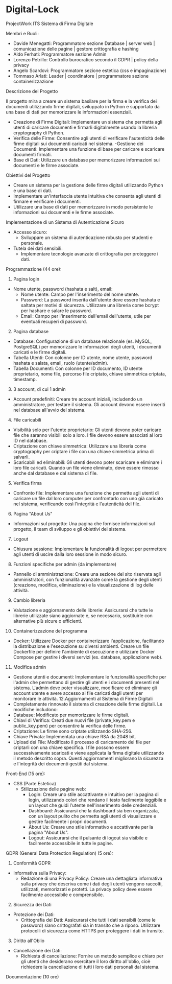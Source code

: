 # Digital-Lock
ProjectWork ITS 
Sistema di Firma Digitale

Membri e Ruoli:
- Davide Menegatti: Programmatore sezione Database | server web | comunicazione delle pagine | gestore crittografia e hashing
- Aldo Ferhati: Programmatore sezione Admin
- Lorenzo Petrillo: Controllo burocratico secondo il GDPR | policy della privacy
- Angelo Scardovi: Programmatore sezione estetica (css e impaginazione)
- Tommaso Arlati: Leader | coordinatore | programmatore sezione containerizzazione 

Descrizione del Progetto

Il progetto mira a creare un sistema basilare per la firma e la verifica dei documenti utilizzando firme digitali, sviluppato in Python e supportato da una base di dati per memorizzare le informazioni essenziali.
- Creazione di Firme Digitali: Implementare un sistema che permetta agli utenti di caricare documenti e firmarli digitalmente usando la libreria cryptography di Python.
- Verifica delle Firme: Consentire agli utenti di verificare l'autenticità delle firme digitali sui documenti caricati nel sistema.
 -Gestione dei Documenti: Implementare una funzione di base per caricare e scaricare documenti firmati.
- Base di Dati: Utilizzare un database per memorizzare informazioni sui documenti e le firme associate.

Obiettivi del Progetto
- Creare un sistema per la gestione delle firme digitali utilizzando Python e una base di dati.
- Implementare un'interfaccia utente intuitiva che consenta agli utenti di firmare e verificare i documenti.
- Utilizzare una base di dati per memorizzare in modo persistente le informazioni sui documenti e le firme associate.


Implementazione di un Sistema di Autenticazione Sicuro
- Accesso sicuro: 
  - Sviluppare un sistema di autenticazione robusto per studenti e personale.
- Tutela dei dati sensibili: 
  - Implementare tecnologie avanzate di crittografia per proteggere i dati.


Programmazione (44 ore):
1. Pagina login
- Nome utente, password (hashata e salt), email:
  - Nome utente: Campo per l'inserimento del nome utente.
  - Password: La password inserita dall'utente deve essere hashata e saltata per motivi di sicurezza. Utilizzare una libreria come bcrypt per hashare e salare le password.
  - Email: Campo per l'inserimento dell'email dell'utente, utile per eventuali recuperi di password.
2. Pagina database
- Database: Configurazione di un database relazionale (es. MySQL, PostgreSQL) per memorizzare le informazioni degli utenti, i documenti caricati e le firme digitali.
- Tabella Utenti: Con colonne per ID utente, nome utente, password hashata e salata, email, ruolo (utente/admin).
- Tabella Documenti: Con colonne per ID documento, ID utente proprietario, nome file, percorso file criptato, chiave simmetrica criptata, timestamp.
3. 3 account, di cui 1 admin
- Account predefiniti: Creare tre account iniziali, includendo un amministratore, per testare il sistema. Gli account devono essere inseriti nel database all'avvio del sistema.
4. File caricabili
- Visibilità solo per l'utente proprietario: Gli utenti devono poter caricare file che saranno visibili solo a loro. I file devono essere associati al loro ID nel database.
- Criptazione con chiave simmetrica: Utilizzare una libreria come cryptography per criptare i file con una chiave simmetrica prima di salvarli.
- Scaricabili ed eliminabili: Gli utenti devono poter scaricare e eliminare i loro file caricati. Quando un file viene eliminato, deve essere rimosso anche dal database e dal sistema di file.
5. Verifica firma
- Confronto file: Implementare una funzione che permette agli utenti di caricare un file dal loro computer per confrontarlo con uno già caricato nel sistema, verificando così l'integrità e l'autenticità del file.
6. Pagina "About Us"
- Informazioni sul progetto: Una pagina che fornisce informazioni sul progetto, il team di sviluppo e gli obiettivi del sistema.
7. Logout
- Chiusura sessione: Implementare la funzionalità di logout per permettere agli utenti di uscire dalla loro sessione in modo sicuro.
8. Funzioni specifiche per admin (da implementare)
- Pannello di amministrazione: Creare una sezione del sito riservata agli amministratori, con funzionalità avanzate come la gestione degli utenti (creazione, modifica, eliminazione) e la visualizzazione di log delle attività.
9. Cambio libreria
- Valutazione e aggiornamento delle librerie: Assicurarsi che tutte le librerie utilizzate siano aggiornate e, se necessario, sostituirle con alternative più sicure o efficienti.
10. Containerizzazione del programma
- Docker: Utilizzare Docker per containerizzare l'applicazione, facilitando la distribuzione e l'esecuzione su diversi ambienti. Creare un file Dockerfile per definire l'ambiente di esecuzione e utilizzare Docker Compose per gestire i diversi servizi (es. database, applicazione web).
11. Modifica admin
- Gestione utenti e documenti: Implementare le funzionalità specifiche per l'admin che permettano di gestire gli utenti e i documenti presenti nel sistema. L'admin deve poter visualizzare, modificare ed eliminare gli account utente e avere accesso ai file caricati dagli utenti per monitorare le attività.
12.Aggiornamenti al Sistema di Firme Digitali
- Completamente rinnovato il sistema di creazione delle firme digitali. Le modifiche includono:
- Database: Modificato per memorizzare le firme digitali.
- Chiavi di Verifica: Creati due nuovi file (private_key.pem e public_key.pem) per consentire la verifica delle firme.
- Criptazione: Le firme sono criptate utilizzando SHA-256.
- Chiave Privata: Implementata una chiave RSA da 2048 bit.
- Upload dei File: Modificato il processo di caricamento dei file per criptarli con una chiave specifica. I file possono essere successivamente scaricati e viene applicata la firma digitale utilizzando il metodo descritto sopra.
Questi aggiornamenti migliorano la sicurezza e l'integrità dei documenti gestiti dal sistema.

Front-End (15 ore):
- CSS (Parte Estetica)
  - Stilizzazione delle pagine web:
    - Login: Creare uno stile accattivante e intuitivo per la pagina di login, utilizzando colori che rendano il testo facilmente leggibile e un layout che guidi l'utente nell'inserimento delle credenziali.
    - Dashboard: Assicurarsi che la dashboard sia ben organizzata, con un layout pulito che permetta agli utenti di visualizzare e gestire facilmente i propri documenti.
    - About Us: Creare uno stile informativo e accattivante per la pagina "About Us".
    - Logout: Assicurarsi che il pulsante di logout sia visibile e facilmente accessibile in tutte le pagine.

GDPR (General Data Protection Regulation) (5 ore):
1. Conformità GDPR
- Informativa sulla Privacy:
  - Redazione di una Privacy Policy: Creare una dettagliata informativa sulla privacy che descriva come i dati degli utenti vengono raccolti, utilizzati, memorizzati e protetti. La privacy policy deve essere facilmente accessibile e comprensibile.
2. Sicurezza dei Dati
- Protezione dei Dati:
  - Crittografia dei Dati: Assicurarsi che tutti i dati sensibili (come le password) siano crittografati sia in transito che a riposo. Utilizzare protocolli di sicurezza come HTTPS per proteggere i dati in transito.
3. Diritto all'Oblio
- Cancellazione dei Dati:
  - Richiesta di cancellazione: Fornire un metodo semplice e chiaro per gli utenti che desiderano esercitare il loro diritto all'oblio, cioè richiedere la cancellazione di tutti i loro dati personali dal sistema.

Documentazione (10 ore)
